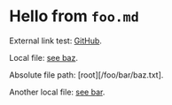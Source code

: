 <title>foo</title>

# Hello from `foo.md`

External link test: [GitHub](https://github.com).

Local file: [see baz](./baz.md).

Absolute file path: [root][/foo/bar/baz.txt].

Another local file: [see bar](./bar.md).